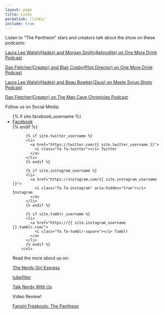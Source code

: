 ```yaml
---
layout: page
title: Links
permalink: /links/
include: true
---
```


Listen to "The Pantheon" stars and creators talk about the show on these podcasts:

 <a href="https://www.podomatic.com/podcasts/onemoredrinkpodcast/episodes/2017-06-30T08_58_40-07_00">Laura Lee Walsh(Hades) and Morgan Smith(Aphrodite) on One More Drink Podcast</a>

 <a href="https://www.podomatic.com/podcasts/onemoredrinkpodcast/episodes/2017-07-14T11_40_27-07_00">Dan Fletcher(Creator) and Blair Cosby(Pilot Director) on One More Drink Podcast</a>

 <a href="https://soundcloud.com/maplesyrupshots/episode-97-the-pantheon">Laura Lee Walsh(Hades) and Beau Bowker(Zeus) on Maple Syrup Shots Podcast</a>
 
 <a href="http://www.stitcher.com/podcast/the-man-cave-chronicles/the-mancave-chronicles/e/50668599">Dan Fletcher(Creator) on The Man Cave Chronicles Podcast</a>

Follow us on Social Media:

<ul class="social-media-list">
          {% if site.facebook_username %}
          <li>
            <a href="https://www.facebook.com/{{ site.facebook_username }}">
                 <i class="fa fa-facebook"></i> Facebook
            </a>
          </li>
          {% endif %}

          {% if site.twitter_username %}
          <li>
            <a href="https://twitter.com/{{ site.twitter_username }}">
              <i class="fa fa-twitter"></i> Twitter
            </a>
          </li>
          {% endif %}

          {% if site.instagram_username %}
          <li>
            <a href="https://instagram.com/{{ site.instagram_username }}">
              <i class="fa fa-instagram" aria-hidden="true"></i> Instagram
            </a>
          </li>
          {% endif %}
          
          {% if site.tumblr_username %}
          <li>
            <a href="https://{{ site.instagram_username }}.tumblr.com/">
              <i class="fa fa-tumblr-square"></i> Tumblr
            </a>
          </li>
          {% endif %}
        </ul>

Read the more about us on:

 <a href="https://thenerdygirlexpress.com/2017/07/14/interview-with-dan-fletcher-of-panthyonseries-with-kleffnotes/">The Nerdy Girl Express</a>
 
 <a href="http://www.tubefilter.com/2016/08/17/the-pantheon-fund-this-kickstarter/">tubefilter</a>

 <a href="http://talknerdywithus.com/2016/09/23/talk-web-series-with-us-the-pantheon/">Talk Nerdy With Us</a>
 
 
 Video Review!
 
 <a href="https://www.youtube.com/watch?v=RWyf4Xdr_zs">Fangirl Freakouts: The Pantheon</a>
 